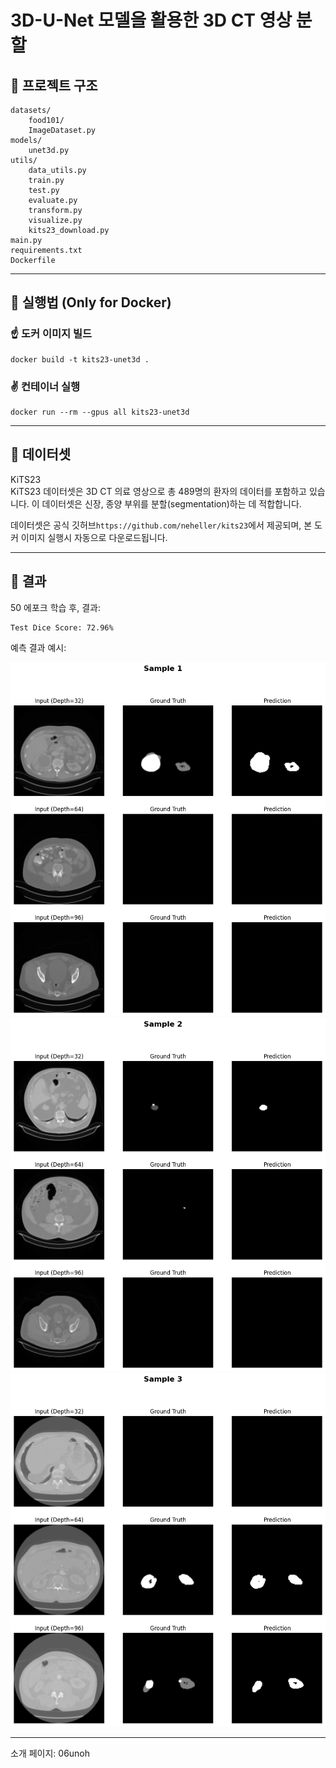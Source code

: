 # 3D-U-Net 모델을 활용한 3D CT 영상 분할



## 🔹 프로젝트 구조

```
datasets/
    food101/
    ImageDataset.py
models/
    unet3d.py
utils/
    data_utils.py
    train.py
    test.py
    evaluate.py
    transform.py
    visualize.py
    kits23_download.py
main.py
requirements.txt
Dockerfile
```
---
## 🔹 실행법 (Only for Docker)

### ☝️ 도커 이미지 빌드

```
docker build -t kits23-unet3d .
```

### ✌️ 컨테이너 실행

```
docker run --rm --gpus all kits23-unet3d
```

---

## 🔹 데이터셋

KiTS23  
KiTS23 데이터셋은 3D CT 의료 영상으로 총 489명의 환자의 데이터를 포함하고 있습니다. 이 데이터셋은 신장, 종양 부위를 분할(segmentation)하는 데 적합합니다.
  
데이터셋은 공식 깃허브`https://github.com/neheller/kits23`에서 제공되며, 본 도커 이미지 실행시 자동으로 다운로드됩니다.

---

## 🔹 결과

50 에포크 학습 후, 결과:

```
Test Dice Score: 72.96%
```

예측 결과 예시:

![샘플 예측 결과1](images/work4_con1.png)  
![샘플 예측 결과2](images/work4_con2.png)  
![샘플 예측 결과3](images/work4_con3.png)

---
소개 페이지: 
06unoh